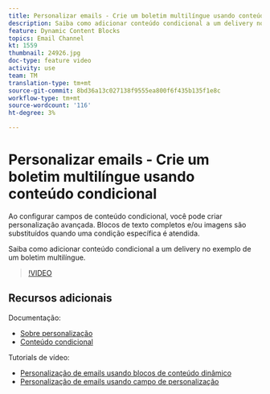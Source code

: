 ```yaml
---
title: Personalizar emails - Crie um boletim multilíngue usando conteúdo condicional
description: Saiba como adicionar conteúdo condicional a um delivery no exemplo de um boletim multilíngue.
feature: Dynamic Content Blocks
topics: Email Channel
kt: 1559
thumbnail: 24926.jpg
doc-type: feature video
activity: use
team: TM
translation-type: tm+mt
source-git-commit: 8bd36a13c027138f9555ea800f6f435b135f1e8c
workflow-type: tm+mt
source-wordcount: '116'
ht-degree: 3%

---
```



# Personalizar emails - Crie um boletim multilíngue usando conteúdo condicional

Ao configurar campos de conteúdo condicional, você pode criar personalização avançada. Blocos de texto completos e/ou imagens são substituídos quando uma condição específica é atendida.

Saiba como adicionar conteúdo condicional a um delivery no exemplo de um boletim multilíngue.

>[!VIDEO](https://video.tv.adobe.com/v/24926?quality=12)

## Recursos adicionais

Documentação:

* [Sobre personalização](https://docs.adobe.com/content/help/en/campaign-classic/using/sending-messages/personalizing-deliveries/about-personalization.html)
* [Conteúdo condicional](https://docs.adobe.com/content/help/en/campaign-classic/using/sending-messages/personalizing-deliveries/conditional-content.html)

Tutorials de vídeo:

* [Personalização de emails usando blocos de conteúdo dinâmico](/help/acc/sending-messages/email-channel/personalization-with-dynamic-content-blocks.md)
* [Personalização de emails usando campo de personalização](/help/acc/sending-messages/email-channel/personalizing-emails-using-personalization-fields.md)
